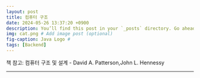 ```yaml
---
layout: post
title: 컴퓨터 구조
date: 2024-05-26 13:37:20 +0900
description: You’ll find this post in your `_posts` directory. Go ahead and edit it and re-build the site to see your changes. # Add post description (optional)
img: cat.png # Add image post (optional)
fig-caption: Java Logo #
tags: [Backend]
---
```

책 참고: 컴퓨터 구조 및 설계 - David A. Patterson,John L. Hennessy     

---